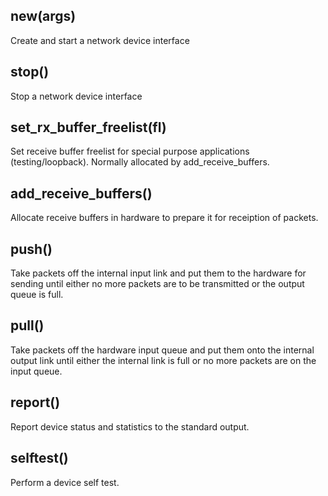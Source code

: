 
new(args)
----

Create and start a network device interface

stop()
----

Stop a network device interface

set_rx_buffer_freelist(fl)
----

Set receive buffer freelist for special purpose applications
(testing/loopback).  Normally allocated by add_receive_buffers.

add_receive_buffers()
----

Allocate receive buffers in hardware to prepare it for receiption of
packets.

push()
----

Take packets off the internal input link and put them to the hardware
for sending until either no more packets are to be transmitted or the
output queue is full.

pull()
----

Take packets off the hardware input queue and put them onto the
internal output link until either the internal link is full or no more
packets are on the input queue.

report()
----

Report device status and statistics to the standard output.

selftest()
----

Perform a device self test.
